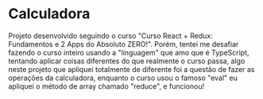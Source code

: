 # Calculadora

Projeto desenvolvido seguindo o curso "Curso React + Redux: Fundamentos e 2 Apps do Absoluto ZERO!". Porém, tentei me desafiar fazendo o curso inteiro usando a "linguagem" que amo que é TypeScript, tentando aplicar coisas diferentes do que realmente o curso passa, algo neste projeto que apliquei totalmente de diferente foi a questão de fazer as operações da calculadora, enquanto o curso usou o famoso "eval" eu apliquei o método de array chamado "reduce", e funcionou!
